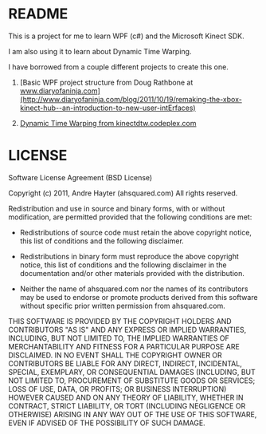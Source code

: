 README
======

This is a project for me to learn WPF (c#) and the Microsoft Kinect SDK.

I am also using it to learn about Dynamic Time Warping.

I have borrowed from a couple different projects to create this one.

1.  [Basic WPF project structure from Doug Rathbone at www.diaryofaninja.com](http://www.diaryofaninja.com/blog/2011/10/19/remaking-the-xbox-kinect-hub--an-introduction-to-new-user-intErfaces)

2.  [Dynamic Time Warping from kinectdtw.codeplex.com](http://kinectdtw.codeplex.com/)

LICENSE
=======
Software License Agreement (BSD License)

Copyright (c) 2011, Andre Hayter (ahsquared.com)
All rights reserved.

Redistribution and use in source and binary forms, with or without modification,
are permitted provided that the following conditions are met:

* Redistributions of source code must retain the above copyright notice, this
  list of conditions and the following disclaimer.

* Redistributions in binary form must reproduce the above copyright notice, this
  list of conditions and the following disclaimer in the documentation and/or
  other materials provided with the distribution.

* Neither the name of ahsquared.com nor the names of its contributors may be
  used to endorse or promote products derived from this software without
  specific prior written permission from ahsquared.com.

THIS SOFTWARE IS PROVIDED BY THE COPYRIGHT HOLDERS AND CONTRIBUTORS "AS IS" AND
ANY EXPRESS OR IMPLIED WARRANTIES, INCLUDING, BUT NOT LIMITED TO, THE IMPLIED
WARRANTIES OF MERCHANTABILITY AND FITNESS FOR A PARTICULAR PURPOSE ARE
DISCLAIMED. IN NO EVENT SHALL THE COPYRIGHT OWNER OR CONTRIBUTORS BE LIABLE FOR
ANY DIRECT, INDIRECT, INCIDENTAL, SPECIAL, EXEMPLARY, OR CONSEQUENTIAL DAMAGES
(INCLUDING, BUT NOT LIMITED TO, PROCUREMENT OF SUBSTITUTE GOODS OR SERVICES;
LOSS OF USE, DATA, OR PROFITS; OR BUSINESS INTERRUPTION) HOWEVER CAUSED AND ON
ANY THEORY OF LIABILITY, WHETHER IN CONTRACT, STRICT LIABILITY, OR TORT
(INCLUDING NEGLIGENCE OR OTHERWISE) ARISING IN ANY WAY OUT OF THE USE OF THIS
SOFTWARE, EVEN IF ADVISED OF THE POSSIBILITY OF SUCH DAMAGE.
